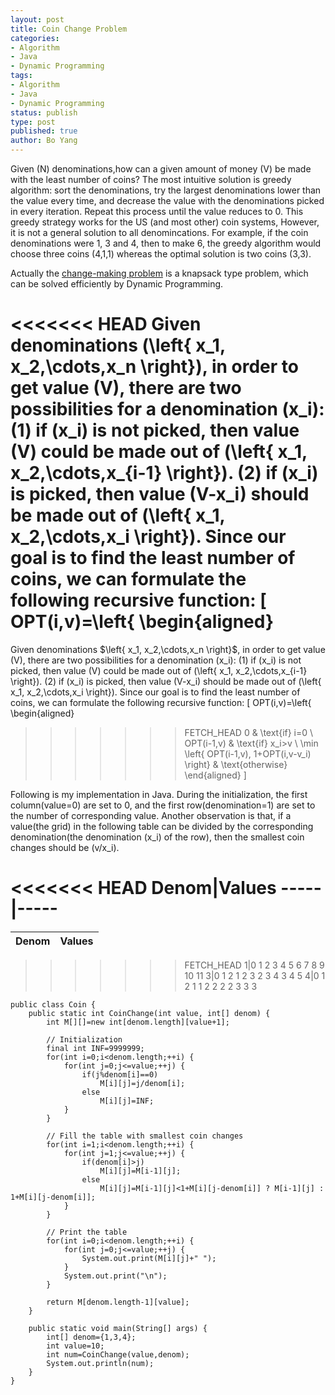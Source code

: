 ```yaml
---
layout: post
title: Coin Change Problem
categories: 
- Algorithm
- Java
- Dynamic Programming
tags:
- Algorithm
- Java
- Dynamic Programming
status: publish
type: post
published: true
author: Bo Yang
---
```


Given \(N\) denominations,how can a given amount of money \(V\) be made with the least number of coins? The most intuitive solution is greedy algorithm: sort the denominations, try the largest denominations lower than the value every time, and decrease the value with the denominations picked in every iteration. Repeat this process until the value reduces to 0. This greedy strategy works for the US (and most other) coin systems, However, it is not a general solution to all denomincations. For example, if the coin denominations were 1, 3 and 4, then to make 6, the greedy algorithm would choose three coins (4,1,1) whereas the optimal solution is two coins (3,3).

Actually the [change-making problem](http://en.wikipedia.org/wiki/Change-making_problem) is a knapsack type problem, which can be solved efficiently by Dynamic Programming. 

<<<<<<< HEAD
Given denominations \(\left{ x_1, x_2,\cdots,x_n \right}\), in order to get value \(V\), there are two possibilities for a denomination \(x_i\): (1) if \(x_i\) is not picked, then value \(V\) could be made out of \(\left{ x_1, x_2,\cdots,x_{i-1} \right}\). (2) if \(x_i\) is picked, then value \(V-x_i\) should be made out of \(\left{ x_1, x_2,\cdots,x_i \right}\). Since our goal is to find the least number of coins, we can formulate the following recursive function:
\[
	OPT(i,v)=\left{ \begin{aligned}
=======
Given denominations $\left{ x_1, x_2,\cdots,x_n \right}$, in order to get value \(V\), there are two possibilities for a denomination \(x_i\): (1) if \(x_i\) is not picked, then value \(V\) could be made out of \(\left{ x_1, x_2,\cdots,x_{i-1} \right}\). (2) if \(x_i\) is picked, then value \(V-x_i\) should be made out of \(\left{ x_1, x_2,\cdots,x_i \right}\). Since our goal is to find the least number of coins, we can formulate the following recursive function:
\[ 
    OPT(i,v)=\left{ \begin{aligned}
>>>>>>> FETCH_HEAD
	0 & \text{if} i=0 \\
	OPT(i-1,v) & \text{if} x_i>v \\
	\min \left{ OPT(i-1,v), 1+OPT(i,v-v_i) \right} & \text{otherwise}
	\end{aligned} 
\]

Following is my implementation in Java. During the initialization, the first column(value=0) are set to 0, and the first row(denomination=1) are set to the number of corresponding value. Another observation is that, if a value(the grid) in the following table can be divided by the corresponding denomination(the denomination \(x_i\) of the row), then the smallest coin changes should be \(v/x_i\). 

<<<<<<< HEAD
Denom|Values
-----|-----
=======
Denom | Values
------|------
>>>>>>> FETCH_HEAD
1|0 1 2 3 4 5 6 7 8 9 10 11 
3|0 1 2 1 2 3 2 3 4 3 4 5 
4|0 1 2 1 1 2 2 2 2 3 3 3 



	public class Coin {
		public static int CoinChange(int value, int[] denom) {
			int M[][]=new int[denom.length][value+1];
	
			// Initialization
			final int INF=9999999;
			for(int i=0;i<denom.length;++i) {
				for(int j=0;j<=value;++j) {
					if(j%denom[i]==0)
						M[i][j]=j/denom[i];
					else
						M[i][j]=INF;	
				}
			}
	
			// Fill the table with smallest coin changes
			for(int i=1;i<denom.length;++i) {
				for(int j=1;j<=value;++j) {
					if(denom[i]>j)
						M[i][j]=M[i-1][j];
					else
						M[i][j]=M[i-1][j]<1+M[i][j-denom[i]] ? M[i-1][j] : 1+M[i][j-denom[i]];
				}
			}
	
			// Print the table
			for(int i=0;i<denom.length;++i) {
				for(int j=0;j<=value;++j) {
					System.out.print(M[i][j]+" ");
				}
				System.out.print("\n");
			}
	
			return M[denom.length-1][value];
		}
	
		public static void main(String[] args) {
			int[] denom={1,3,4};
			int value=10;
			int num=CoinChange(value,denom);
			System.out.println(num);
		}
	}
	
